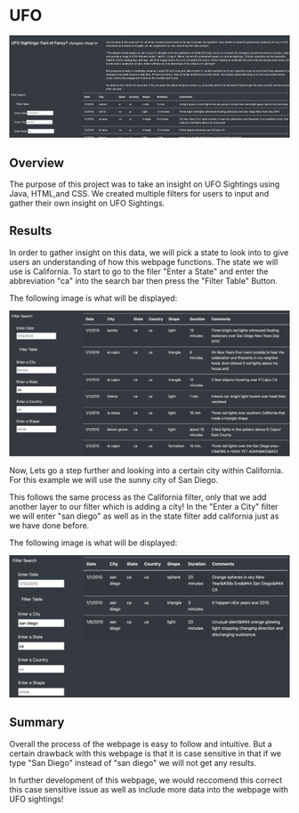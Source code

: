 # UFO

![Image1](https://github.com/fouadZiaa/UFO/blob/18138b7ba5b10dc6cff447adf249c49fc5b52628/static/images/UFO%20Image%201.png)

## Overview 
The purpose of this project was to take an insight on UFO Sightings using Java, HTML,and CSS. We created multiple filters for users to input and gather their own insight on UFO Sightings.

## Results
In order to gather insight on this data, we will pick a state to look into to give users an understanding of how this webpage functions. The state we will use is California. To start to go to the filer "Enter a State" and enter the abbreviation "ca" into the search bar then press the "Filter Table" Button. 

The following image is what will be displayed:

![Image 2](https://github.com/fouadZiaa/UFO/blob/18138b7ba5b10dc6cff447adf249c49fc5b52628/static/images/UFO%20Image%202.png)

Now, Lets go a step further and looking into a certain city within California. For this example we will use the sunny city of San Diego. 

This follows the same process as the California filter, only that we add another layer to our filter which is adding a city! In the "Enter a City" filter we will enter "san diego" as well as in the state filter add california just as we have done before. 

The following image is what will be displayed:

![Image 3](https://github.com/fouadZiaa/UFO/blob/18138b7ba5b10dc6cff447adf249c49fc5b52628/static/images/UFO%20Image%203.png)

## Summary
Overall the process of the webpage is easy to follow and intuitive. But a certain drawback with this webpage is that it is case sensitive in that if we type "San Diego" instead of "san diego" we will not get any results. 

In further development of this webpage, we would reccomend this correct this case sensitive issue as well as include more data into the webpage with UFO sightings!
